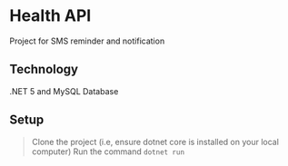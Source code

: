 # Health API

Project for SMS reminder and notification
## Technology
.NET 5 and MySQL Database

## Setup
> Clone the project (i.e, ensure dotnet core is installed on your local computer)
> Run the command `dotnet run`
